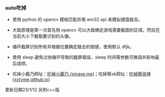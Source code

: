 ### auto吃掉

- 使用 python 的 opencv 模板匹配并用 win32 api 来模拟键盘敲击。
- 大致原理是第一次首先用 opencv 可以大致确定游戏需要截图的区域，然后在当前大小下截取要识别的头像。

- 循环截屏识别所有并根据位置确定敲击的按键，使用默认 dfjk。

- 使用 sleep 避免过快循环导致的截屏错误，sleep 时间等参数可微调并影响最后成绩。
- 吃掉小鹿乃网址：[吃掉小鹿乃 (xingye.me)](https://xingye.me/game/eatkano/index.php)；吃掉蔡xk网址：[吃掉蔡徐坤 (xxtyme.github.io)](https://xxtyme.github.io/EatCxk/)

更新日期23/1/12 另附c++版
